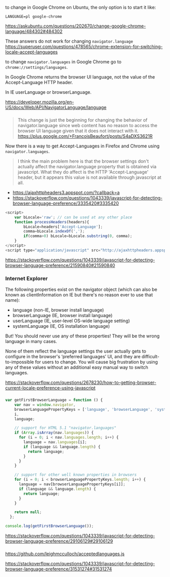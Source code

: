 to change in Google Chrome on Ubuntu, the only option is to start it like:

`LANGUAGE=pl google-chrome`

https://askubuntu.com/questions/202670/change-google-chrome-language/484302#484302

These answers do not work for changing `navigator.language` https://superuser.com/questions/478565/chrome-extension-for-switching-locale-accept-languages

to change `navigator.languages` in Google Chrome go to `chrome://settings/languages`.

In Google Chrome returns the browser UI language, not the value of the Accept-Language HTTP header.

In IE userLanguage or browserLanguage.

https://developer.mozilla.org/en-US/docs/Web/API/NavigatorLanguage/language

###

>This change is just the beginning for changing the behavior of navigator.language since web content has no reason to access the browser UI language given that it does not interact with it. https://plus.google.com/+FrancoisBeaufort/posts/S4aDXS3621R

Now there is a way to get Accept-Languages in Firefox and Chrome using `navigator.languages`.

>I think the main problem here is that the browser settings don't actually affect the navigator.language property that is obtained via javascript.
>What they do affect is the HTTP 'Accept-Language' header, but it appears this value is not available through javascript at all.

- https://ajaxhttpheaders3.appspot.com/?callback=a 
- https://stackoverflow.com/questions/1043339/javascript-for-detecting-browser-language-preference/3335420#3335420

```javascript
<script>
    var bLocale='raw'; // can be used at any other place
    function processHeaders(headers){
        bLocale=headers['Accept-Language'];
        comma=bLocale.indexOf(',');
        if(comma>0) bLocale=bLocale.substring(0, comma);
    }
</script>
<script type="application/javascript" src="http://ajaxhttpheaders.appspot.com?callback=processHeaders"></script>
```

https://stackoverflow.com/questions/1043339/javascript-for-detecting-browser-language-preference/21590840#21590840

### Internet Explorer

The following properties exist on the navigator object (which can also be known as clientInformation on IE but there's no reason ever to use that name):

- language (non-IE, browser install language)
- browserLanguage (IE, browser install language)
- userLanguage (IE, user-level OS-wide language setting)
- systemLanguage (IE, OS installation language)

But! You should never use any of these properties! They will be the wrong language in many cases.

None of them reflect the language settings the user actually gets to configure in the browser's ‘preferred languages’ UI, and they are difficult-to-impossible for users to change. You will cause big frustration by using any of these values without an additional easy manual way to switch languages.

https://stackoverflow.com/questions/2678230/how-to-getting-browser-current-locale-preference-using-javascript

###

```javascript
var getFirstBrowserLanguage = function () {
    var nav = window.navigator,
    browserLanguagePropertyKeys = ['language', 'browserLanguage', 'systemLanguage', 'userLanguage'],
    i,
    language;

    // support for HTML 5.1 "navigator.languages"
    if (Array.isArray(nav.languages)) {
      for (i = 0; i < nav.languages.length; i++) {
        language = nav.languages[i];
        if (language && language.length) {
          return language;
        }
      }
    }

    // support for other well known properties in browsers
    for (i = 0; i < browserLanguagePropertyKeys.length; i++) {
      language = nav[browserLanguagePropertyKeys[i]];
      if (language && language.length) {
        return language;
      }
    }

    return null;
  };

console.log(getFirstBrowserLanguage());
```

https://stackoverflow.com/questions/1043339/javascript-for-detecting-browser-language-preference/29106129#29106129

###

https://github.com/leighmcculloch/acceptedlanguages.js

https://stackoverflow.com/questions/1043339/javascript-for-detecting-browser-language-preference/31531274#31531274

